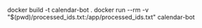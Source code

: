 docker build -t calendar-bot .
docker run --rm -v "$(pwd)/processed_ids.txt:/app/processed_ids.txt" calendar-bot